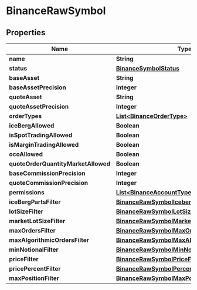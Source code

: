 # BinanceRawSymbol

## Properties
Name | Type | Description | Notes
------------ | ------------- | ------------- | -------------
**name** | **String** |  |  [optional]
**status** | [**BinanceSymbolStatus**](BinanceSymbolStatus.md) |  |  [optional]
**baseAsset** | **String** |  |  [optional]
**baseAssetPrecision** | **Integer** |  |  [optional]
**quoteAsset** | **String** |  |  [optional]
**quoteAssetPrecision** | **Integer** |  |  [optional]
**orderTypes** | [**List&lt;BinanceOrderType&gt;**](BinanceOrderType.md) |  |  [optional]
**iceBergAllowed** | **Boolean** |  |  [optional]
**isSpotTradingAllowed** | **Boolean** |  |  [optional]
**isMarginTradingAllowed** | **Boolean** |  |  [optional]
**ocoAllowed** | **Boolean** |  |  [optional]
**quoteOrderQuantityMarketAllowed** | **Boolean** |  |  [optional]
**baseCommissionPrecision** | **Integer** |  |  [optional]
**quoteCommissionPrecision** | **Integer** |  |  [optional]
**permissions** | [**List&lt;BinanceAccountType&gt;**](BinanceAccountType.md) |  |  [optional]
**iceBergPartsFilter** | [**BinanceRawSymbolIcebergPartsFilter**](BinanceRawSymbolIcebergPartsFilter.md) |  |  [optional]
**lotSizeFilter** | [**BinanceRawSymbolLotSizeFilter**](BinanceRawSymbolLotSizeFilter.md) |  |  [optional]
**marketLotSizeFilter** | [**BinanceRawSymbolMarketLotSizeFilter**](BinanceRawSymbolMarketLotSizeFilter.md) |  |  [optional]
**maxOrdersFilter** | [**BinanceRawSymbolMaxOrdersFilter**](BinanceRawSymbolMaxOrdersFilter.md) |  |  [optional]
**maxAlgorithmicOrdersFilter** | [**BinanceRawSymbolMaxAlgorithmicOrdersFilter**](BinanceRawSymbolMaxAlgorithmicOrdersFilter.md) |  |  [optional]
**minNotionalFilter** | [**BinanceRawSymbolMinNotionalFilter**](BinanceRawSymbolMinNotionalFilter.md) |  |  [optional]
**priceFilter** | [**BinanceRawSymbolPriceFilter**](BinanceRawSymbolPriceFilter.md) |  |  [optional]
**pricePercentFilter** | [**BinanceRawSymbolPercentPriceFilter**](BinanceRawSymbolPercentPriceFilter.md) |  |  [optional]
**maxPositionFilter** | [**BinanceRawSymbolMaxPositionFilter**](BinanceRawSymbolMaxPositionFilter.md) |  |  [optional]

